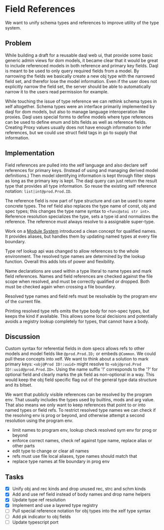 Field References
================

We want to unify schema types and references to improve utility of the type system.

Problem
-------

While building a draft for a reusable daql web ui, that provide some basic generic admin views for
dom models, it became clear that it would be great to include referenced models in both reference
and primary key fields. Daql is meant to be used to only query required fields from a model. By
narrowing the fields we basically create a new obj type with the narrowed field set, and therefor
lose the model information. Even if the user does not explicitly narrow the field set, the server
should be able to automatically narrow it to the users read permission for example.

While touching the issue of type reference we can rethink schema types in xelf altogether.
Schema types were an interface primarily implemented by daql for dom models, but also to
manage language interoperation like proxies. Daql uses special forms to define models where
type references can be used to define enum and bits fields as well as reference fields.
Creating Proxy values usually does not have enough information to infer references, but we could
use struct field tags in go to supply that information.

Implementation
--------------

Field references are pulled into the xelf language and also declare self references for primary
keys. (Instead of using and managing derived model definitions.) Then model identifying information
is kept through filter steps as long as the primary key is kept. The daql query can just return the
result type that provides all type information. So reuse the existing xelf reference notation:
`list|int@prod.Prod.ID`.

The reference field is now part of type structure and can be used to name concrete types. The ref
field also replaces the type name of const, obj and spec types; this changes the type name syntax to
`<func@atoi str int>`. Reference resolution specializes the type, sets a type id and normalizes the
reference. The reference must always resolve to a assignable super-type.

Work on a [Module System](./modules.md) introduced a clean concept for qualified names. It provides
aliases, but handles them by updating named types at every file boundary.

Type ref lookup api was changed to allow references to the whole environment. The resolved type
names are determined by the lookup function. Overall this adds lots of power and flexibility.

Name declarations are used within a type literal to name types and mark field references. Names and
field references are checked against the file scope when resolved, and must be correctly qualified
or dropped. Both must be checked again when crossing a file boundary.

Resolved type names and field refs must be resolvable by the program env of the current file.

Printing resolved type refs omits the type body for non-spec types, but keeps the kind if available.
This allows some local decisions and potentially avoids a registry lookup completely for types, that
cannot have a body.

Discussion
----------

Custom syntax for referential fields in dom specs allows refs to other models and model fields like
`@prod.Prod.ID;` or embeds `@Common`. We could pull these concepts into xelf.
We want to think about a solution to mark primary keys: `<obj@Prod ID!:uuid>` might resolve to
`<obj@prod.Prod ID!:uuid@prod.Prod.ID>`. Using the name suffix '!' corresponds to the '?' for
optional field and clearly marks the pk field as non-optional in a way. This would keep the obj
field specific flag out of the general type data structure and its bitset.

We want that publicly visible references can be resolved by the program env. That usually includes
the types used by builtins, mods and arg value. That also means we only want to keep references that
point to or into named types or field refs. To restrict resolved type names we can check if the
resolving env is prog or beyond, and otherwise attempt a second resolution using the program env.

 * limit names to program env, lookup check resolved sym env for prog or beyond
 * enforce correct names, check ref against type name, replace alias or other parts
 * edit type to change or clear all names
 * refs must use file local aliases, type names should match that
 * replace type names at file boundary in prog env

Tasks
-----

  * [x] Unify obj and rec kinds and drop unused rec, strc and schm kinds
  * [x] Add and use ref field instead of body names and drop name helpers
  * [x] Update type ref resolution
  * [x] Implement and use a layered type registry
  * [ ] Pull special reference notation for obj types into the xelf type syntax
  * [ ] Add pk indicator to obj fields
  * [ ] Update typescript port
